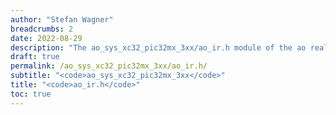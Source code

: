 ```yaml
---
author: "Stefan Wagner"
breadcrumbs: 2
date: 2022-08-29
description: "The ao_sys_xc32_pic32mx_3xx/ao_ir.h module of the ao real-time operating system."
draft: true
permalink: /ao_sys_xc32_pic32mx_3xx/ao_ir.h/ 
subtitle: "<code>ao_sys_xc32_pic32mx_3xx</code>"
title: "<code>ao_ir.h</code>"
toc: true
---
```


